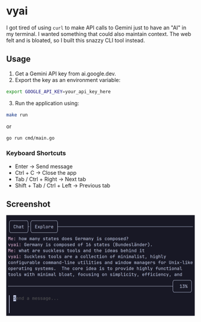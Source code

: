 # vyai
I got tired of using `curl` to make API calls to Gemini just to have an "AI" in my terminal. I wanted something that could also maintain context. The web felt and is bloated, so I built this snazzy CLI tool instead.

## Usage

1. Get a Gemini API key from ai.google.dev.
2. Export the key as an environment variable:
```bash
export GOOGLE_API_KEY=your_api_key_here
```
3. Run the application using:
```bash
make run
```
or
```bash
go run cmd/main.go
```

### Keyboard Shortcuts
- Enter → Send message
- Ctrl + C → Close the app
- Tab / Ctrl + Right → Next tab
- Shift + Tab / Ctrl + Left → Previous tab

## Screenshot
![vyai](https://raw.githubusercontent.com/vybraan/vyai/refs/heads/master/assets/screenshot.png)
